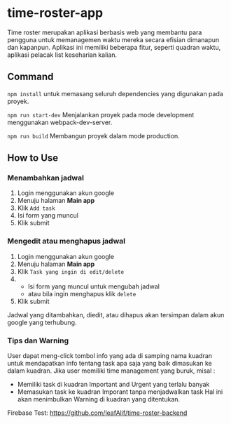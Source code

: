 # time-roster-app

Time roster merupakan aplikasi berbasis web yang membantu para pengguna untuk memanagemen waktu mereka secara efisian dimanapun dan kapanpun.
Aplikasi ini memiliki beberapa fitur, seperti quadran waktu, aplikasi pelacak list keseharian kalian.

## Command

`npm install` untuk memasang seluruh dependencies yang digunakan pada proyek.

`npm run start-dev` Menjalankan proyek pada mode development menggunakan webpack-dev-server.

`npm run build` Membangun proyek dalam mode production.

## How to Use

### Menambahkan jadwal
1. Login menggunakan akun google
2. Menuju halaman **Main app**
3. Klik `Add task`
4. Isi form yang muncul
5. Klik submit

### Mengedit atau menghapus jadwal
1. Login menggunakan akun google
2. Menuju halaman **Main app**
3. Klik `Task yang ingin di edit/delete`
4. * Isi form yang muncul untuk mengubah jadwal
   * atau bila ingin menghapus klik `delete`
5. Klik submit

Jadwal yang ditambahkan, diedit, atau dihapus akan tersimpan dalam akun google yang terhubung.

### Tips dan Warning
User dapat meng-click tombol info yang ada di samping nama kuadran untuk mendapatkan info tentang task apa saja yang baik dimasukan ke dalam kuadran.
Jika user memiliki time management yang buruk, misal :
* Memiliki task di kuadran Important and Urgent yang terlalu banyak
* Memasukan task ke kuadran Imporant tanpa menjadwalkan task
Hal ini akan menimbulkan Warning di kuadran yang ditentukan.

Firebase Test:
https://github.com/leafAlif/time-roster-backend
